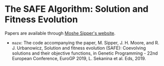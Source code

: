 # The SAFE Algorithm: Solution and Fitness Evolution

Papers are available through [Moshe Sipper's website](http://www.moshesipper.com/).

* `maze`: The code accompanying the paper, M. Sipper, J. H. Moore, and R. J. Urbanowicz, Solution and fitness evolution (SAFE): Coevolving solutions and their objective functions, in Genetic Programming - 22nd European Conference, EuroGP 2019, L. Sekanina et al. Eds, 2019. 
